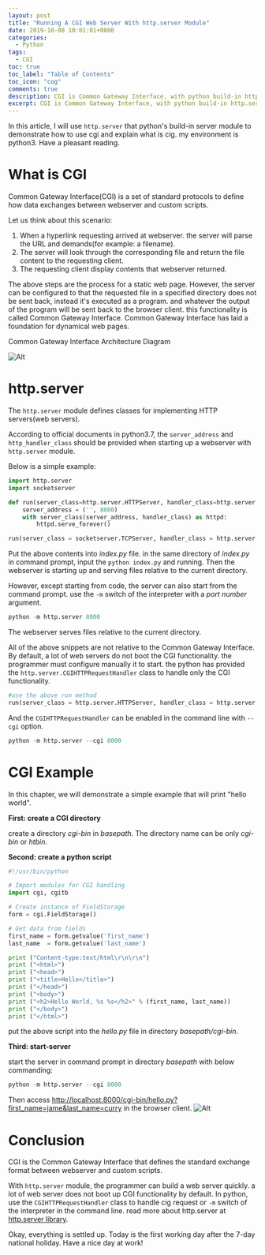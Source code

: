 ```yaml
---
layout: post
title: "Running A CGI Web Server With http.server Module"
date: 2019-10-08 10:01:01+0800
categories:
  - Python
tags:
  - CGI
toc: true
toc_label: "Table of Contents"
toc_icon: "cog"
comments: true
description: CGI is Common Gateway Interface, with python build-in http.server module. can quickly and easily demonstrate how to use it. 
excerpt: CGI is Common Gateway Interface, with python build-in http.server module. can quickly and easily demonstrate how to use it. 
---
```

In this article, I will use `http.server` that python's build-in server module to demonstrate how to use cgi and explain what is cig. my environment is python3. Have a pleasant reading.
# What is CGI
Common Gateway Interface(CGI) is a set of standard protocols to define how data exchanges between webserver and custom scripts. 

Let us think about this scenario:
1. When a hyperlink requesting arrived at webserver. the server will parse the URL and demands(for example: a filename). 
2. The server will look through the corresponding file and return the file content to the requesting client.
3. The requesting client display contents that webserver returned.

The above steps are the process for a static web page. However, the server can be configured to that the requested file in a specified directory does not be sent back, instead it's executed as a program. and whatever the output of the program will be sent back to the browser client. this functionality is called Common Gateway Interface. Common Gateway Interface has laid a foundation for dynamical web pages.

Common Gateway Interface Architecture Diagram

![Alt][1]

# http.server
The `http.server` module defines classes for implementing HTTP servers(web servers). 

According to official documents in python3.7, the `server_address` and `http_handler_class` should be provided when starting up a webserver with `http.server` module.

Below is a simple example:

```python
import http.server
import socketserver

def run(server_class=http.server.HTTPServer, handler_class=http.server.BaseHTTPRequestHandler):
    server_address = ('', 8000)
    with server_class(server_address, handler_class) as httpd:
        httpd.serve_forever()

run(server_class = socketserver.TCPServer, handler_class = http.server.SimpleHTTPRequestHandler)
```
Put the above contents into *index.py* file. in the same directory of *index.py* in command prompt, input the `python index.py` and running. Then the webserver is starting up and serving files relative to the current directory.

However, except starting from code, the server can also start from the command prompt. use the `-m` switch of the interpreter with a *port number* argument.

```python
python -m http.server 8000
```
The webserver serves files relative to the current directory.

All of the above snippets are not relative to the Common Gateway Interface. By default, a lot of web servers do not boot the CGI functionality. the programmer must configure manually it to start. the python has provided the  `http.server.CGIHTTPRequestHandler`  class to handle only the CGI functionality.

```python
#use the above run method
run(server_class = http.server.HTTPServer, handler_class = http.server.CGIHTTPRequestHandler)
```
And the `CGIHTTPRequestHandler` can be enabled in the command line with `--cgi` option.

```python
python -m http.server --cgi 8000
```

# CGI Example
In this chapter, we will demonstrate a simple example that will print "hello world".

**First: create a CGI directory**

create a directory *cgi-bin* in *basepath*. The directory name can be only *cgi-bin* or *htbin*.

**Second: create a python script**

```python
#!/usr/bin/python

# Import modules for CGI handling 
import cgi, cgitb 

# Create instance of FieldStorage 
form = cgi.FieldStorage() 

# Get data from fields
first_name = form.getvalue('first_name')
last_name  = form.getvalue('last_name')

print ("Content-type:text/html\r\n\r\n")
print ("<html>")
print ("<head>")
print ("<title>Hello</title>")
print ("</head>")
print ("<body>")
print ("<h2>Hello World, %s %s</h2>" % (first_name, last_name))
print ("</body>")
print ("</html>")
```
put the above script into the *hello.py* file in directory *basepath/cgi-bin*.

**Third: start-server**

start the server in command prompt in directory *basepath* with below commanding:
```python
python -m http.server --cgi 8000
```

Then access [http://localhost:8000/cgi-bin/hello.py?first_name=jame&last_name=curry](http://localhost:8000/cgi-bin/hello.py?first_name=jame&last_name=curry "link") in the browser client.
![Alt][2]

# Conclusion
CGI is the Common Gateway Interface that defines the standard exchange format between webserver and custom scripts.

With `http.server` module, the programmer can build a web server quickly. a lot of web server does not boot up CGI functionality by default. In python, use the `CGIHTTPRequestHandler` class to handle cig request or `-m` switch of the interpreter in the command line. read more about http.server at [http.server library][3].

Okay, everything is settled up. Today is the first working day after the  7-day national holiday. Have a nice day at work!

[1]: /blog/public/img/2019-10-08-Running-A-CGI-Web-Server-With-http-server-Module-cgi-diagram.png
[2]: /blog/public/img/2019-10-08-Running-A-CGI-Web-Server-With-http-server-Module-a.png
[3]: https://docs.python.org/3/library/http.server.html
